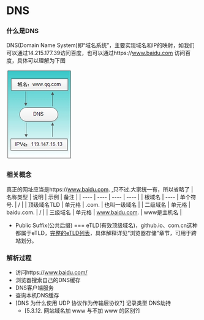 # DNS
### 什么是DNS
DNS(Domain Name System)即“域名系统”，主要实现域名和IP的映射，如我们可以通过14.215.177.39访问百度，也可以通过https://www.baidu.com 访问百度，具体可以理解为下图

![DNS工作图](../../media/dns1.png)

### 相关概念
真正的网址应当是https://www.baidu.com. ,只不过.大家统一有，所以省略了
|  名称类型   | 说明  | 示例  | 备注 |
|  ----  | ----  |  ----  | ----  |
|  根域名  | ----  | 单个符号. | / |
|  顶级域名TLD  | 单元格 | .com. | 也叫一级域名 |
|  二级域名  | 单元格 | baidu.com. | / |
|  三级域名  | 单元格 | www.baidu.com. | www是主机名 |
- Public Suffix(公共后缀) === eTLD(有效顶级域名)，github.io、com.cn这种都属于eTLD，[完整的eTLD列表](https://publicsuffix.org/list/public_suffix_list.dat)，具体解释详见“浏览器存储”章节，可用于跨站划分。

### 解析过程
- 访问https://www.baidu.com/
- 浏览器搜索自己的DNS缓存
- DNS客户端服务
- 查询本机DNS缓存
- [DNS 为什么使用 UDP 协议作为传输层协议?]
记录类型
DNS劫持
  - [5.3.12. 网站域名加 www 与不加 www 的区别?]